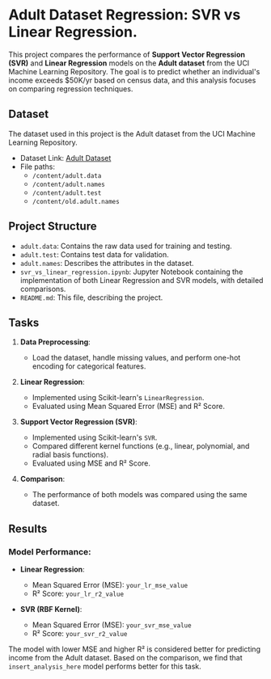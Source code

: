 # Adult Dataset Regression: SVR vs Linear Regression.

This project compares the performance of **Support Vector Regression (SVR)** and **Linear Regression** models on the **Adult dataset** from the UCI Machine Learning Repository. The goal is to predict whether an individual's income exceeds $50K/yr based on census data, and this analysis focuses on comparing regression techniques.

## Dataset

The dataset used in this project is the Adult dataset from the UCI Machine Learning Repository.

- Dataset Link: [Adult Dataset](https://archive.ics.uci.edu/ml/datasets/adult)
- File paths:
  - `/content/adult.data`
  - `/content/adult.names`
  - `/content/adult.test`
  - `/content/old.adult.names`

## Project Structure

- `adult.data`: Contains the raw data used for training and testing.
- `adult.test`: Contains test data for validation.
- `adult.names`: Describes the attributes in the dataset.
- `svr_vs_linear_regression.ipynb`: Jupyter Notebook containing the implementation of both Linear Regression and SVR models, with detailed comparisons.
- `README.md`: This file, describing the project.
  
## Tasks

1. **Data Preprocessing**:
   - Load the dataset, handle missing values, and perform one-hot encoding for categorical features.
   
2. **Linear Regression**:
   - Implemented using Scikit-learn's `LinearRegression`.
   - Evaluated using Mean Squared Error (MSE) and R² Score.

3. **Support Vector Regression (SVR)**:
   - Implemented using Scikit-learn's `SVR`.
   - Compared different kernel functions (e.g., linear, polynomial, and radial basis functions).
   - Evaluated using MSE and R² Score.

4. **Comparison**:
   - The performance of both models was compared using the same dataset.

## Results

### Model Performance:

- **Linear Regression**:
  - Mean Squared Error (MSE): `your_lr_mse_value`
  - R² Score: `your_lr_r2_value`

- **SVR (RBF Kernel)**:
  - Mean Squared Error (MSE): `your_svr_mse_value`
  - R² Score: `your_svr_r2_value`

The model with lower MSE and higher R² is considered better for predicting income from the Adult dataset. Based on the comparison, we find that `insert_analysis_here` model performs better for this task.
